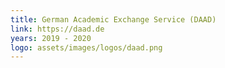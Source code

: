 ```yaml
---
title: German Academic Exchange Service (DAAD)
link: https://daad.de
years: 2019 - 2020
logo: assets/images/logos/daad.png
---
```

